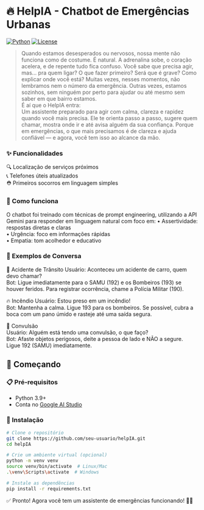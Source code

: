 # 🔥 HelpIA - Chatbot de Emergências Urbanas

[![Python](https://img.shields.io/badge/Python-3.9+-blue.svg)](https://www.python.org/)
[![License](https://img.shields.io/badge/License-MIT-green.svg)](https://opensource.org/licenses/MIT)

> Quando estamos desesperados ou nervosos, nossa mente não funciona como de costume. É natural. A adrenalina sobe, o coração acelera, e de repente tudo fica confuso. Você sabe que precisa agir, mas… pra quem ligar? O que fazer primeiro? Será que é grave? Como explicar onde você está? Muitas vezes, nesses momentos, não lembramos nem o número da emergência. Outras vezes, estamos sozinhos, sem ninguém por perto para ajudar ou até mesmo sem saber em que bairro estamos.  
> É aí que o HelpIA entra:    
> Um assistente preparado para agir com calma, clareza e rapidez quando você mais precisa.
Ele te orienta passo a passo, sugere quem chamar, mostra onde ir e até avisa alguém da sua confiança.
Porque em emergências, o que mais precisamos é de clareza e ajuda confiável — e agora, você tem isso ao alcance da mão.

### ✨ Funcionalidades
🔍 Localização de serviços próximos  
📞 Telefones úteis atualizados  
⛑️ Primeiros socorros em linguagem simples  

### 🧠 Como funciona
O chatbot foi treinado com técnicas de prompt engineering, utilizando a API Gemini para responder em linguagem natural com foco em:
• Assertividade: respostas diretas e claras  
• Urgência: foco em informações rápidas  
• Empatia: tom acolhedor e educativo  

### 💬 Exemplos de Conversa 

🚗 Acidente de Trânsito
Usuário: Aconteceu um acidente de carro, quem devo chamar?  
Bot: Ligue imediatamente para o SAMU (192) e os Bombeiros (193) se houver feridos. Para registrar ocorrência, chame a Polícia Militar (190).  

🔥 Incêndio
Usuário: Estou preso em um incêndio!  
Bot: Mantenha a calma. Ligue 193 para os bombeiros. Se possível, cubra a boca com um pano úmido e rasteje até uma saída segura.  

🧠 Convulsão  
Usuário: Alguém está tendo uma convulsão, o que faço?  
Bot: Afaste objetos perigosos, deite a pessoa de lado e NÃO a segure. Ligue 192 (SAMU) imediatamente.  


## 🚀 Começando

### 📋 Pré-requisitos
- Python 3.9+
- Conta no [Google AI Studio](https://aistudio.google.com/)

### 🔧 Instalação
```bash
# Clone o repositório
git clone https://github.com/seu-usuario/helpIA.git
cd helpIA

# Crie um ambiente virtual (opcional)
python -m venv venv
source venv/bin/activate  # Linux/Mac
.\venv\Scripts\activate  # Windows

# Instale as dependências
pip install -r requirements.txt

```

✅ Pronto!
Agora você tem um assistente de emergências funcionando! 🚨💡
